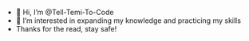 - 👋 Hi, I’m @Tell-Temi-To-Code
- 👀 I’m interested in expanding my knowledge and practicing my skills
- Thanks for the read, stay safe!

<!---
Tell-Temi-To-Code/Tell-Temi-To-Code is a ✨ special ✨ repository because its `README.md` (this file) appears on your GitHub profile.
You can click the Preview link to take a look at your changes.
--->
